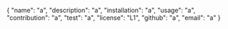 {
  "name": "a",
  "description": "a",
  "installation": "a",
  "usage": "a",
  "contribution": "a",
  "test": "a",
  "license": "L1",
  "github": "a",
  "email": "a"
}